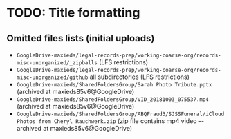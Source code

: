 # TODO: Title formatting

## Omitted files lists (initial uploads)

* `GoogleDrive-maxieds/legal-records-prep/working-coarse-org/records-misc-unorganized/_zipballs` (LFS restrictions)
* `GoogleDrive-maxieds/legal-records-prep/working-coarse-org/records-misc-unorganized/github` all subdirectories (LFS restrictions)
* `GoogleDrive-maxieds/SharedFoldersGroup/Sarah Photo Tribute.pptx` (archived at maxieds85v6@GoogleDrive)
* `GoogleDrive-maxieds/SharedFoldersGroup/VID_20181003_075537.mp4` (archived at maxieds85v6@GoogleDrive)
* `GoogleDrive-maxieds/SharedFoldersGroup/ABQFraud3/SJSSFuneral/iCloud Photos from Cheryl Rauchwerk.zip` (zip file contains mp4 video -- archived at maxieds85v6@GoogleDrive)
